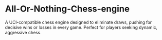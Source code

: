 # All-Or-Nothing-Chess-engine
A UCI-compatible chess engine designed to eliminate draws, pushing for decisive wins or losses in every game. Perfect for players seeking dynamic, aggressive chess 
